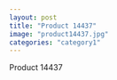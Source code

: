 ```yaml
---
layout: post
title: "Product 14437"
image: "product14437.jpg"
categories: "category1"
---
```

Product 14437
